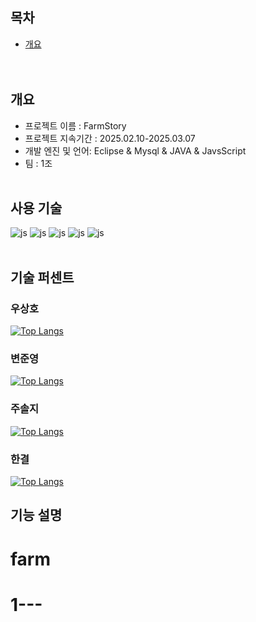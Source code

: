 ## 목차
 - [개요](#개요)
<br><br><br>
## 개요
- 프로젝트 이름 : FarmStory
- 프로젝트 지속기간 : 2025.02.10-2025.03.07
- 개발 엔진 및 언어: Eclipse & Mysql & JAVA & JavsScript  
- 팀 : 1조 
<br><br>
## 사용 기술
![js](https://img.shields.io/badge/Java-ED8B00?style=for-the-badge&logo=openjdk&logoColor=white)
![js](https://img.shields.io/badge/JavaScript-F7DF1E?style=for-the-badge&logo=JavaScript&logoColor=white)
![js](https://img.shields.io/badge/CSS-239120?&style=for-the-badge&logo=css3&logoColor=white)
![js](https://img.shields.io/badge/HTML5-E34F26?style=for-the-badge&logo=html5&logoColor=white)
![js](https://img.shields.io/badge/MySQL-00000F?style=for-the-badge&logo=mysql&logoColor=white) <br><br>

## 기술 퍼센트
### 우상호
[![Top Langs](https://github-readme-stats.vercel.app/api/top-langs/?username=GreenPai)](https://github.com/anuraghazra/github-readme-stats)

### 변준영
[![Top Langs](https://github-readme-stats.vercel.app/api/top-langs/?username=junyoung1125)](https://github.com/anuraghazra/github-readme-stats)

### 주솔지
[![Top Langs](https://github-readme-stats.vercel.app/api/top-langs/?username=soljiju)](https://github.com/anuraghazra/github-readme-stats)

### 한결
[![Top Langs](https://github-readme-stats.vercel.app/api/top-langs/?username=Gyeol00)](https://github.com/anuraghazra/github-readme-stats)

## 기능 설명
# farm
# 1---
